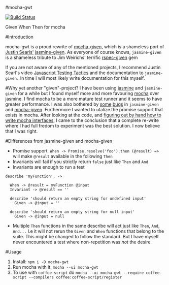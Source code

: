 #mocha-gwt

[![Build Status](https://travis-ci.org/TheLudd/mocha-gwt.svg)](https://travis-ci.org/TheLudd/mocha-gwt)

Given When Then for mocha

#Introduction

mocha-gwt is a proud rewrite of [mocha-given](https://github.com/rendro/mocha-given), which is a shameless port of [Justin Searls'](https://twitter.com/searls) [jasmine-given](https://github.com/searls/jasmine-given). As everyone of course knows, ```jasmine-given``` is a shameless tribute to Jim Weirichs' terrific [rspec-given](https://github.com/jimweirich/rspec-given) gem

If you are not aware of any of the mentioned projects, I recommend Justin Searl's video [Javascript Testing Tactics](https://www.youtube.com/watch?v=HHcEjAQ46Io) and the documentation to ```jasmine-given.``` In time I will most likely write documentation for this myself.

#Why yet another "given"-project?
I have been using [jasmine](http://jasmine.github.io/) and ```jasmine-given``` for a while but I found myself more and more favouring [mocha](http://visionmedia.github.io/mocha/) over jasmine. I find mocha to be a more mature test runner and it seems to have greater performance. I was also bothered by [some](https://github.com/searls/jasmine-given/issues/25) [bugs](https://github.com/searls/jasmine-given/issues/28) in ```jasmine-given``` and [mocha-given](https://github.com/rendro/mocha-given/issues/2). Furthermore I wanted to utalize the promise support that exists in mocha. After looking at the code, and [figuring out by hand how to write mocha interfaces](https://github.com/visionmedia/mocha/issues/56), I came to the conclusion that a complete re-write where I had full fredom to experiment was the best solution. I now believe that I was right.

#Differences from jasmine-given and mocha-given
 * Promise support. ```When -> Promise.resolve('foo').then (@result) =>``` will make ```@result``` available in the following ```Then```
 * Invariants will fail if you strictly return ```false``` just like ```Then``` and ```And```
 * Invariants are enough to run a test
```
describe 'myFunction', ->

  When -> @result = myFunction @input
  Invariant -> @result == ''

  describe 'should return an empty string for undefined input'
    Given -> @input = ''

  describe 'should return an empty string for null input'
    Given -> @input = null
```
 * Multiple ```Then``` functions in the same describe will act just like ```Then```, ```And```, ```And...``` I.e it will not rerun the ```Given``` and ```When``` functions that belong to the suite. This might be changed to follow the standard. But I have myself never encountered a test where non-repetition was *not* the desire.

#Usage
 1. Install: ```npm i -D mocha-gwt```
 2. Run mocha with it: ```mocha --ui mocha-gwt```
 3. To use with ```coffee-script``` do ```mocha --ui mocha-gwt --require coffee-script --compilers coffee:coffee-script/register```
